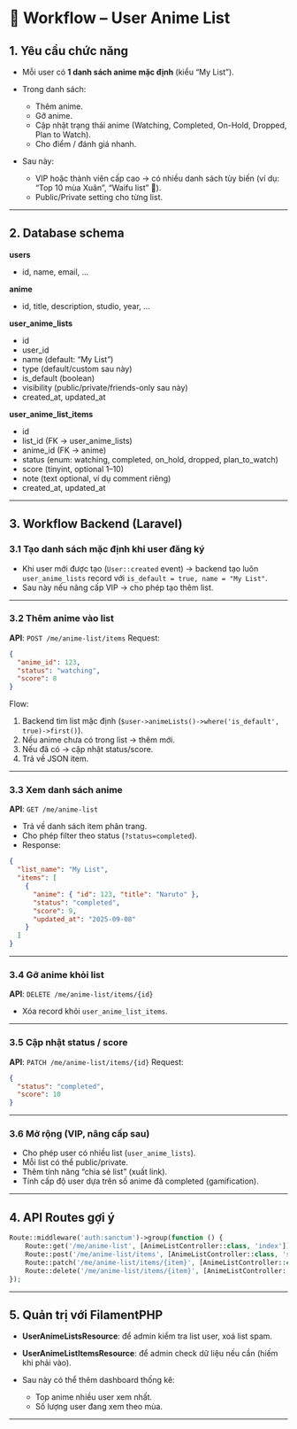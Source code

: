 # 🚀 Workflow – User Anime List

## 1. Yêu cầu chức năng

* Mỗi user có **1 danh sách anime mặc định** (kiểu “My List”).
* Trong danh sách:

  * Thêm anime.
  * Gỡ anime.
  * Cập nhật trạng thái anime (Watching, Completed, On-Hold, Dropped, Plan to Watch).
  * Cho điểm / đánh giá nhanh.
* Sau này:

  * VIP hoặc thành viên cấp cao → có nhiều danh sách tùy biến (ví dụ: “Top 10 mùa Xuân”, “Waifu list” 🤭).
  * Public/Private setting cho từng list.

---

## 2. Database schema

**users**

* id, name, email, …

**anime**

* id, title, description, studio, year, …

**user\_anime\_lists**

* id
* user\_id
* name (default: “My List”)
* type (default/custom sau này)
* is\_default (boolean)
* visibility (public/private/friends-only sau này)
* created\_at, updated\_at

**user\_anime\_list\_items**

* id
* list\_id (FK → user\_anime\_lists)
* anime\_id (FK → anime)
* status (enum: watching, completed, on\_hold, dropped, plan\_to\_watch)
* score (tinyint, optional 1–10)
* note (text optional, ví dụ comment riêng)
* created\_at, updated\_at

---

## 3. Workflow Backend (Laravel)

### 3.1 Tạo danh sách mặc định khi user đăng ký

* Khi user mới được tạo (`User::created` event) → backend tạo luôn `user_anime_lists` record với `is_default = true, name = "My List"`.
* Sau này nếu nâng cấp VIP → cho phép tạo thêm list.

---

### 3.2 Thêm anime vào list

**API**: `POST /me/anime-list/items`
Request:

```json
{
  "anime_id": 123,
  "status": "watching",
  "score": 8
}
```

Flow:

1. Backend tìm list mặc định (`$user->animeLists()->where('is_default', true)->first()`).
2. Nếu anime chưa có trong list → thêm mới.
3. Nếu đã có → cập nhật status/score.
4. Trả về JSON item.

---

### 3.3 Xem danh sách anime

**API**: `GET /me/anime-list`

* Trả về danh sách item phân trang.
* Cho phép filter theo status (`?status=completed`).
* Response:

```json
{
  "list_name": "My List",
  "items": [
    {
      "anime": { "id": 123, "title": "Naruto" },
      "status": "completed",
      "score": 9,
      "updated_at": "2025-09-08"
    }
  ]
}
```

---

### 3.4 Gỡ anime khỏi list

**API**: `DELETE /me/anime-list/items/{id}`

* Xóa record khỏi `user_anime_list_items`.

---

### 3.5 Cập nhật status / score

**API**: `PATCH /me/anime-list/items/{id}`
Request:

```json
{
  "status": "completed",
  "score": 10
}
```

---

### 3.6 Mở rộng (VIP, nâng cấp sau)

* Cho phép user có nhiều list (`user_anime_lists`).
* Mỗi list có thể public/private.
* Thêm tính năng “chia sẻ list” (xuất link).
* Tính cấp độ user dựa trên số anime đã completed (gamification).

---

## 4. API Routes gợi ý

```php
Route::middleware('auth:sanctum')->group(function () {
    Route::get('/me/anime-list', [AnimeListController::class, 'index']);
    Route::post('/me/anime-list/items', [AnimeListController::class, 'store']);
    Route::patch('/me/anime-list/items/{item}', [AnimeListController::class, 'update']);
    Route::delete('/me/anime-list/items/{item}', [AnimeListController::class, 'destroy']);
});
```

---

## 5. Quản trị với FilamentPHP

* **UserAnimeListsResource**: để admin kiểm tra list user, xoá list spam.
* **UserAnimeListItemsResource**: để admin check dữ liệu nếu cần (hiếm khi phải vào).
* Sau này có thể thêm dashboard thống kê:

  * Top anime nhiều user xem nhất.
  * Số lượng user đang xem theo mùa.

---
